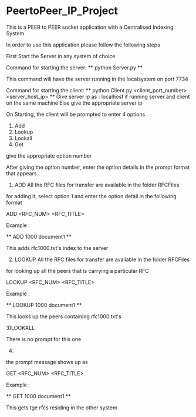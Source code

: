 # PeertoPeer_IP_Project

This is a PEER to PEER socket application with a Centralised Indexing System

In order to use this application please follow the following steps


First Start the Server in any system of choice

Command for starting the server:
** python Server.py **

This command will have the server running in the localsystem on port 7734

Command for starting the client:
** python Client.py <client_port_number> <server_host_ip> **
Give server ip as : localhost if running server and client on the same machine
Else give the appropriate server ip

On Starting, the client will be prompted to enter 4 options
1) Add
2) Lookup
3) Lookall
4) Get

give the appropriate option number

After giving the option number, enter the option details in the prompt format that appears

1) ADD
All the RFC files for transfer are available in the folder RFCFiles

for adding it, select option 1 and enter the option detail in the following format


ADD <RFC_NUM> <RFC_TITLE>

Example :

** ADD 1000 document1 **

This adds rfc1000.txt's index to the server


2) LOOKUP
All the RFC files for transfer are available in the folder RFCFiles

for looking up all the peers that is carrying a particular RFC


LOOKUP <RFC_NUM> <RFC_TITLE>

Example :

** LOOKUP 1000 document1 **

This looks up the peers containing rfc1000.txt's


3)LOOKALL

There is no prompt for this one

4)

the prompt message shows up as

GET <RFC_NUM> <RFC_TITLE>

Example :

** GET 1000 document1 **

This gets tge rfcs residing in the other system


